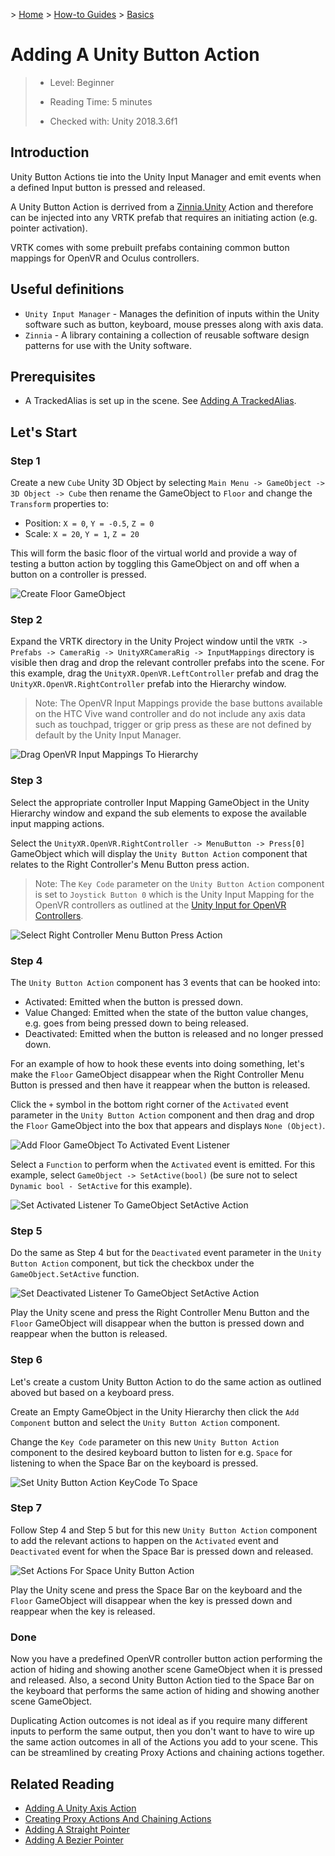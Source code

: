 &gt; [Home](../../../../README.md) &gt; [How-to Guides](../../README.md) &gt; [Basics](../README.md)

# Adding A Unity Button Action

> * Level: Beginner
>
> * Reading Time: 5 minutes
>
> * Checked with: Unity 2018.3.6f1

## Introduction

Unity Button Actions tie into the Unity Input Manager and emit events when a defined Input button is pressed and released.

A Unity Button Action is derrived from a [Zinnia.Unity] Action and therefore can be injected into any VRTK prefab that requires an initiating action (e.g. pointer activation).

VRTK comes with some prebuilt prefabs containing common button mappings for OpenVR and Oculus controllers.

## Useful definitions

* `Unity Input Manager` - Manages the definition of inputs within the Unity software such as button, keyboard, mouse presses along with axis data.
* `Zinnia` - A library containing a collection of reusable software design patterns for use with the Unity software.

## Prerequisites

* A TrackedAlias is set up in the scene. See [Adding A TrackedAlias](../AddingATrackedAlias/README.md).

## Let's Start

### Step 1

Create a new `Cube` Unity 3D Object by selecting `Main Menu -> GameObject -> 3D Object -> Cube` then rename the GameObject to `Floor` and change the `Transform` properties to:

* Position: `X = 0`, `Y = -0.5`, `Z = 0`
* Scale: `X = 20`, `Y = 1`, `Z = 20`

This will form the basic floor of the virtual world and provide a way of testing a button action by toggling this GameObject on and off when a button on a controller is pressed.

![Create Floor GameObject](assets/images/CreateFloorGameObject.png)

### Step 2

Expand the VRTK directory in the Unity Project window until the `VRTK -> Prefabs -> CameraRig -> UnityXRCameraRig -> InputMappings` directory is visible then drag and drop the relevant controller prefabs into the scene. For this example, drag the `UnityXR.OpenVR.LeftController` prefab and drag the `UnityXR.OpenVR.RightController` prefab into the Hierarchy window.

> Note: The OpenVR Input Mappings provide the base buttons available on the HTC Vive wand controller and do not include any axis data such as touchpad, trigger or grip press as these are not defined by default by the Unity Input Manager.

![Drag OpenVR Input Mappings To Hierarchy](assets/images/DragOpenVRInputMappingsToHierarchy.png)

### Step 3

Select the appropriate controller Input Mapping GameObject in the Unity Hierarchy window and expand the sub elements to expose the available input mapping actions.

Select the `UnityXR.OpenVR.RightController -> MenuButton -> Press[0]` GameObject which will display the `Unity Button Action` component that relates to the Right Controller's Menu Button press action.

> Note: The `Key Code` parameter on the `Unity Button Action` component is set to `Joystick Button 0` which is the Unity Input Mapping for the OpenVR controllers as outlined at the [Unity Input for OpenVR Controllers].

![Select Right Controller Menu Button Press Action](assets/images/SelectRightControllerMenuButtonPressAction.png)

### Step 4

The `Unity Button Action` component has 3 events that can be hooked into:

* Activated: Emitted when the button is pressed down.
* Value Changed: Emitted when the state of the button value changes, e.g. goes from being pressed down to being released.
* Deactivated: Emitted when the button is released and no longer pressed down.

For an example of how to hook these events into doing something, let's make the `Floor` GameObject disappear when the Right Controller Menu Button is pressed and then have it reappear when the button is released.

Click the `+` symbol in the bottom right corner of the `Activated` event parameter in the `Unity Button Action` component and then drag and drop the `Floor` GameObject into the box that appears and displays `None (Object)`.

![Add Floor GameObject To Activated Event Listener](assets/images/AddFloorGameObjectToActivatedEventListener.png)

Select a `Function` to perform when the `Activated` event is emitted. For this example, select `GameObject -> SetActive(bool)` (be sure not to select `Dynamic bool - SetActive` for this example).

![Set Activated Listener To GameObject SetActive Action](assets/images/SetActivatedListenerToGameObjectSetActiveAction.png)

### Step 5

Do the same as Step 4 but for the `Deactivated` event parameter in the `Unity Button Action` component, but tick the checkbox under the `GameObject.SetActive` function.

![Set Deactivated Listener To GameObject SetActive Action](assets/images/SetDeactivatedListenerToGameObjectSetActiveAction.png)

Play the Unity scene and press the Right Controller Menu Button and the `Floor` GameObject will disappear when the button is pressed down and reappear when the button is released.

### Step 6

Let's create a custom Unity Button Action to do the same action as outlined aboved but based on a keyboard press.

Create an Empty GameObject in the Unity Hierarchy then click the `Add Component` button and select the `Unity Button Action` component.

Change the `Key Code` parameter on this new `Unity Button Action` component to the desired keyboard button to listen for e.g. `Space` for listening to when the Space Bar on the keyboard is pressed.

![Set Unity Button Action KeyCode To Space](assets/images/SetUnityButtonActionKeyCodeToSpace.png)

### Step 7

Follow Step 4 and Step 5 but for this new `Unity Button Action` component to add the relevant actions to happen on the `Activated` event and `Deactivated` event for when the Space Bar is pressed down and released.

![Set Actions For Space Unity Button Action](assets/images/SetActionsForSpaceUnityButtonAction.png)

Play the Unity scene and press the Space Bar on the keyboard and the `Floor` GameObject will disappear when the key is pressed down and reappear when the key is released.

### Done

Now you have a predefined OpenVR controller button action performing the action of hiding and showing another scene GameObject when it is pressed and released. Also, a second Unity Button Action tied to the Space Bar on the keyboard that performs the same action of hiding and showing another scene GameObject.

Duplicating Action outcomes is not ideal as if you require many different inputs to perform the same output, then you don't want to have to wire up the same action outcomes in all of the Actions you add to your scene. This can be streamlined by creating Proxy Actions and chaining actions together.

## Related Reading

* [Adding A Unity Axis Action](../AddingAUnityAxisAction/README.md)
* [Creating Proxy Actions And Chaining Actions](../CreatingProxyActionsAndChainingActions/README.md)
* [Adding A Straight Pointer](../../Pointers/AddingAStraightPointer/README.md)
* [Adding A Bezier Pointer](../../Pointers/AddingABezierPointer/README.md)

[Zinnia.Unity]: https://github.com/ExtendRealityLtd/Zinnia.Unity
[Unity Input for OpenVR Controllers]: https://docs.unity3d.com/Manual/OpenVRControllers.html